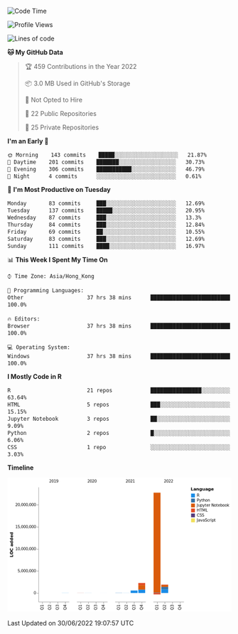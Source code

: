

<!--**wt12318/wt12318** is a ✨ _special_ ✨ repository because its `README.md` (this file) appears on your GitHub profile.-->

<!--START_SECTION:waka-->
![Code Time](http://img.shields.io/badge/Code%20Time-405%20hrs%2028%20mins-blue)

![Profile Views](http://img.shields.io/badge/Profile%20Views-10-blue)

![Lines of code](https://img.shields.io/badge/From%20Hello%20World%20I%27ve%20Written-27%20Million%20lines%20of%20code-blue)

**🐱 My GitHub Data** 

> 🏆 459 Contributions in the Year 2022
 > 
> 📦 3.0 MB Used in GitHub's Storage 
 > 
> 🚫 Not Opted to Hire
 > 
> 📜 22 Public Repositories 
 > 
> 🔑 25 Private Repositories  
 > 
**I'm an Early 🐤** 

```text
🌞 Morning    143 commits    █████░░░░░░░░░░░░░░░░░░░░   21.87% 
🌆 Daytime    201 commits    ███████░░░░░░░░░░░░░░░░░░   30.73% 
🌃 Evening    306 commits    ███████████░░░░░░░░░░░░░░   46.79% 
🌙 Night      4 commits      ░░░░░░░░░░░░░░░░░░░░░░░░░   0.61%

```
📅 **I'm Most Productive on Tuesday** 

```text
Monday       83 commits     ███░░░░░░░░░░░░░░░░░░░░░░   12.69% 
Tuesday      137 commits    █████░░░░░░░░░░░░░░░░░░░░   20.95% 
Wednesday    87 commits     ███░░░░░░░░░░░░░░░░░░░░░░   13.3% 
Thursday     84 commits     ███░░░░░░░░░░░░░░░░░░░░░░   12.84% 
Friday       69 commits     ██░░░░░░░░░░░░░░░░░░░░░░░   10.55% 
Saturday     83 commits     ███░░░░░░░░░░░░░░░░░░░░░░   12.69% 
Sunday       111 commits    ████░░░░░░░░░░░░░░░░░░░░░   16.97%

```


📊 **This Week I Spent My Time On** 

```text
⌚︎ Time Zone: Asia/Hong_Kong

💬 Programming Languages: 
Other                    37 hrs 38 mins      █████████████████████████   100.0%

🔥 Editors: 
Browser                  37 hrs 38 mins      █████████████████████████   100.0%

💻 Operating System: 
Windows                  37 hrs 38 mins      █████████████████████████   100.0%

```

**I Mostly Code in R** 

```text
R                        21 repos            ████████████████░░░░░░░░░   63.64% 
HTML                     5 repos             ███░░░░░░░░░░░░░░░░░░░░░░   15.15% 
Jupyter Notebook         3 repos             ██░░░░░░░░░░░░░░░░░░░░░░░   9.09% 
Python                   2 repos             █░░░░░░░░░░░░░░░░░░░░░░░░   6.06% 
CSS                      1 repo              ░░░░░░░░░░░░░░░░░░░░░░░░░   3.03%

```


**Timeline**

![Chart not found](https://raw.githubusercontent.com/wt12318/wt12318/main/charts/bar_graph.png) 


 Last Updated on 30/06/2022 19:07:57 UTC
<!--END_SECTION:waka-->


